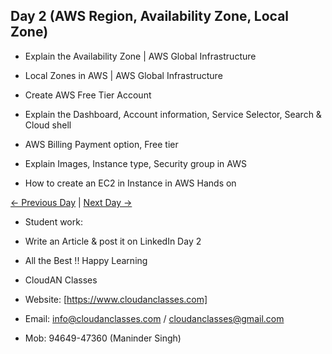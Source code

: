 ## Day 2 (AWS Region, Availability Zone, Local Zone)

  - Explain the Availability Zone | AWS Global Infrastructure
    
  - Local Zones in AWS | AWS Global Infrastructure
    
  - Create AWS Free Tier Account
    
  - Explain the Dashboard, Account information, Service Selector, Search & Cloud shell
    
  - AWS Billing Payment option, Free tier
    
  - Explain Images, Instance type, Security group in AWS
    
  - How to create an EC2 in Instance in AWS Hands on

    

[← Previous Day](../Day01/README.md) | [Next Day →](../Day03/README.md)


  - Student work:
  - Write an Article & post it on LinkedIn Day 2


   - All the Best !! Happy Learning
   - CloudAN Classes
   - Website: [https://www.cloudanclasses.com]
   - Email: info@cloudanclasses.com / cloudanclasses@gmail.com
   - Mob: 94649-47360 (Maninder Singh)

